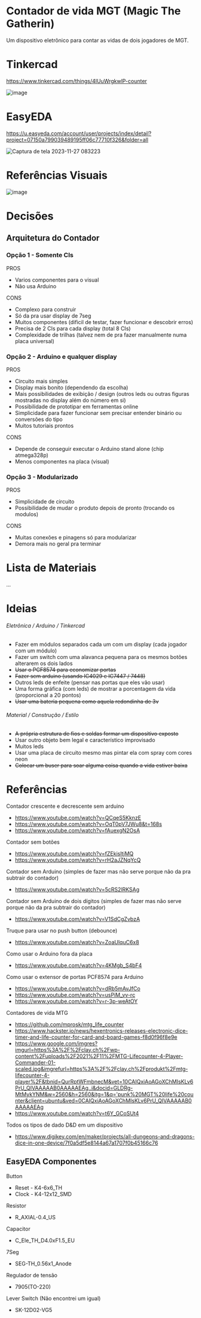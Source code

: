 # Contador de vida MGT (Magic The Gatherin)

Um dispositivo eletrônico para contar as vidas de dois jogadores de MGT.

# Tinkercad

https://www.tinkercad.com/things/4IUuWrgkwlP-counter

![image](https://github.com/henriqueberalde/mtg_life_counter/assets/13604070/285f7e84-55a6-45b7-be75-5d3bfde7eb01)

# EasyEDA

https://u.easyeda.com/account/user/projects/index/detail?project=07150a799039489195ff06c77710f326&folder=all

![Captura de tela 2023-11-27 083223](https://github.com/henriqueberalde/mtg_life_counter/assets/13604070/76335e29-2560-4534-a071-93ee889c23ad)

# Referências Visuais
![image](https://github.com/henriqueberalde/mtg_life_counter/assets/13604070/edd71168-a7b4-479a-8633-40eac22f4d62)

# Decisões
## Arquitetura do Contador
### Opção 1 - Somente CIs
PROS
 - Varios componentes para o visual
 - Não usa Arduino


CONS
 - Complexo para construir
 - Só da pra usar display de 7seg
 - Muitos componentes (dificil de testar, fazer funcionar e descobrir erros)
 - Precisa de 2 CIs para cada display (total 8 CIs)
 - Complexidade de trilhas (talvez nem de pra fazer manualmente numa placa universal)

### Opção 2 - Arduino e qualquer display

PROS
 - Circuito mais simples
 - Display mais bonito (dependendo da escolha)
 - Mais possibilidades de exibição / design (outros leds ou outras figuras mostradas no display além do número em si)
 - Possibilidade de prototipar em ferramentas online
 - Simplicidade para fazer funcionar sem precisar entender binário ou conversões do tipo
 - Muitos tutoriais prontos


CONS
 - Depende de conseguir executar o Arduino stand alone (chip atmega328p)
 - Menos componentes na placa (visual)


### Opção 3 - Modularizado
PROS
 - Simplicidade de circuito
 - Possibilidade de mudar o produto depois de pronto (trocando os modulos) 


CONS
 - Muitas conexões e pinagens só para modularizar
 - Demora mais no geral pra terminar

# Lista de Materiais
...

# Ideias
###### Eletrônica / Arduino / Tinkercad
- Fazer em módulos separados cada um com um display (cada jogador com um módulo)
- Fazer um switch com uma alavanca pequena para os mesmos botões alterarem os dois lados
- <s>Usar o PCF8574 para economizar portas</s>
- <s>Fazer sem arduino (usando IC4029 e IC7447 / 7448)</s>
- Outros leds de enfeite (pensar nas portas que eles vão usar)
- Uma forma gráfica (com leds) de mostrar a porcentagem da vida (proporcional a 20 pontos)
- <s>Usar uma bateria pequena como aquela redondinha de 3v</s>

###### Material / Construção / Estilo
- <s>A própria estrutura de fios e soldas formar um dispositivo exposto</s>
- Usar outro objeto bem legal e característico improvisado
- Muitos leds
- Usar uma placa de circuito mesmo mas pintar ela com spray com cores neon
- <s>Colocar um buser para soar alguma coisa quando a vida estiver baixa</s>

# Referências

Contador crescente e decrescente sem arduino
- https://www.youtube.com/watch?v=QCqeS5KknzE
- https://www.youtube.com/watch?v=OqT0pV7JWu8&t=168s
- https://www.youtube.com/watch?v=fAuexgN2OsA

Contador sem botões
- https://www.youtube.com/watch?v=fZEkisltjMQ
- https://www.youtube.com/watch?v=rH2aJZNqYcQ

Contador sem Arduino (simples de fazer mas não serve porque não da pra subtrair do contador)
- https://www.youtube.com/watch?v=5cRS2lRKSAg

Contador sem Arduino de dois dígitos (simples de fazer mas não serve porque não da pra subtrair do contador)
- https://www.youtube.com/watch?v=V1SdCgZvbzA

Truque para usar no push button (debounce)
- https://www.youtube.com/watch?v=ZoaUlquC6x8

Como usar o Arduino fora da placa
- https://www.youtube.com/watch?v=4KMgb_S4bF4

Como usar o extensor de portas PCF8574 para Arduino
- https://www.youtube.com/watch?v=dRb5mAvJfCo
- https://www.youtube.com/watch?v=usPiM_vv-rc
- https://www.youtube.com/watch?v=r-3p-weAtOY

Contadores de vida MTG
- https://github.com/mprosk/mtg_life_counter
- https://www.hackster.io/news/hexentronics-releases-electronic-dice-timer-and-life-counter-for-card-and-board-games-f8d0f96f8e9e
- https://www.google.com/imgres?imgurl=https%3A%2F%2Fclay.ch%2Fwp-content%2Fuploads%2F2021%2F11%2FMTG-Lifecounter-4-Player-Commander-01-scaled.jpg&imgrefurl=https%3A%2F%2Fclay.ch%2Fprodukt%2Fmtg-lifecounter-4-player%2F&tbnid=QurRptWFmbnecM&vet=10CAIQxiAoAGoXChMIsKLv6PrU_QIVAAAAAB0AAAAAEAg..i&docid=GLDRg-MtMykYNM&w=2560&h=2560&itg=1&q='punk%20MGT%20life%20counter&client=ubuntu&ved=0CAIQxiAoAGoXChMIsKLv6PrU_QIVAAAAAB0AAAAAEAg
- https://www.youtube.com/watch?v=t6Y_GCoSUt4

Todos os tipos de dado D&D em um dispositivo
- https://www.digikey.com/en/maker/projects/all-dungeons-and-dragons-dice-in-one-device/7f0a5df5e8144a67a1707f0b45166c76

## EasyEDA Componentes

Button
- Reset - K4-6x6_TH
- Clock - K4-12x12_SMD

Resistor
- R_AXIAL-0.4_US

Capacitor
- C_Ele_TH_D4.0xF1.5_EU

7Seg
- SEG-TH_0.56x1_Anode

Regulador de tensão
- 7905(TO-220)

Lever Switch (Não encontrei um igual)
- SK-12D02-VG5
